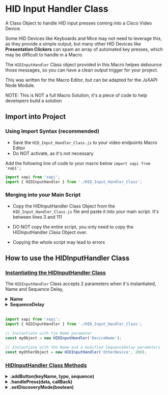 # HID Input Handler Class
 A Class Object to handle HID input presses coming into a Cisco Video Device.

 Some HID Devices like Keyboards and Mice may not need to leverage this, as they provide a simple output, but many other HID Devices like **Presentation Clickers** can spam an array of automated key presses, which may be difficult to handle in a Macro.

 The ```HIDInputHandler``` Class object provided in this Macro helpes debounce those messages, so you can have a clean output trigger for your project.

 This was written for the Macro Editor, but can be adapted for the JsXAPI Node Module.

 NOTE: This is NOT a full Macro Solution, it's a piece of code to help developers build a solution


 ## Import into Project

 ### Using Import Syntax (recommended)

 - Save the ```HID_Input_Handler_Class.js``` to your video endpoints Macro Editor
 - Do NOT activate, as it's not necessary

 Add the following line of code to your macro below ```import xapi from 'xapi';```

 ```javascript
import xapi from 'xapi';
import { HIDInputHandler } from './HID_Input_Handler_Class';
 ```

 ### Merging into your Main Script

 - Copy the HIDInputHandler Class Object from the ```HID_Input_Handler_Class.js``` file and paste it into your main script. It's between lines 3 and 111

 - DO NOT copy the entire script, you only need to copy the HIDInputHandler Class Object over.
  - Copying the whole script may lead to errors

## How to use the HIDInputHandler Class


### <ins>Instantiating the HIDInputHandler Class</ins>

The ```HIDInputHandler``` Class accepts 2 parameters when it's instantiated, Name and Sequence Delay,

<details>
  <summary><strong>Name</strong></summary>
  <br>
    <blockquote>Description: Assign a name for the HID Device your working with</blockquote>
    <ul>
      <li>Default Value: undefined</li>
      <li>DataType: String</li>
      <li>Required: Yes</li>
    </ul>
</details>

<details>
  <summary><strong>SequenceDelay</strong></summary>
  <br>
    <blockquote>Description: Set a delay, in milliseconds to handle rapid fire HID messages</blockquote>
    <ul>
      <li>Default Value: 75</li>
      <li>DataType: Integer</li>
      <li>Required: No</li>
    </ul>
</details>

<br>

```javascript
import xapi from 'xapi';
import { HIDInputHandler } from './HID_Input_Handler_Class';

// Instantiate with tje Name parameter
const myObject = new HIDInputHandler('DeviceName');

// Instantiate with the Name and a modified SequenceDelay parameters
const myOtherObject = new HIDInputHandler('OtherDevice', 200);
```

### <ins>HIDInputHandler Class Methods</ins>

<details>
  <summary><strong>.addButton(keyName, type, sequence)</strong></summary>
  <br>
    <blockquote>Description: Assign a name for the HID Device your working with</blockquote>
    <h4>Parameters:</h4>
    <details>
      <summary>keyName</summary>
      <blockquote>Description: Assign the name of the Key/Button for the HID input. This is used to provide the developer context on which key/button they are interacting with on their HID device</blockquote>
      <ul>
        <li>Default Value: undefined</li>
        <li>DataType: String</li>
        <li>Required: Yes</li>
      </ul>
    </details>
    <details>
      <summary>type</summary>
      <blockquote>Description: Assign a Type of the Key/Button for the HID input. This is used to define a type of action the HID device is performing. Examples include short-press, long-press, etc.</blockquote>
      <ul>
        <li>Default Value: undefined</li>
        <li>DataType: String</li>
        <li>Required: Yes</li>
      </ul>
    </details>
    <details>
      <summary>sequence</summary>
      <blockquote>Description: The sequence of key(s) emitted from the HID device. This could be 1 or more values. Some HID devices emit a sequence of keys, while others only emit 1</blockquote>
      <ul>
        <li>Default Value: undefined</li>
        <li>DataType: Array of JSON</li>
        <li>Required: Yes</li>
      </ul>
    </details>
    <br>
    <details>
    <summary>Code Example</summary>
    <br>

```javascript
import xapi from 'xapi';
import { HIDInputHandler } from './HID_Input_Handler_Class';

// Instantiate with tje Name parameter
const myObject = new HIDInputHandler('DeviceName');

// 1 Key Sequence example
myObject.addButton('Center-Button', 'short-press', [
  { "Code": "1", "Key": "KEY_ESC", "Type": "Pressed", "id": "1" }
])

// 2 Key Sequence Example
myObject.addButton('Left-Arrow', 'long-press', [
  { "Code": "1", "Key": "KEY_ESC", "Type": "Pressed", "id": "1" },
  { "Code": "1", "Key": "KEY_ESC", "Type": "Released", "id": "1" }
])

// Multi-Key Sequence Example
myObject.addButton('Left-Arrow', 'short-press', [
  { "Code": "125", "Key": "KEY_LEFTMETA", "Type": "Pressed", "id": "1" },
  { "Code": "28", "Key": "KEY_ENTER", "Type": "Pressed", "id": "1" },
  { "Code": "125", "Key": "KEY_LEFTMETA", "Type": "Released", "id": "1" },
  { "Code": "28", "Key": "KEY_ENTER", "Type": "Released", "id": "1" },
  { "Code": "56", "Key": "KEY_LEFTALT", "Type": "Pressed", "id": "1" },
  { "Code": "125", "Key": "KEY_LEFTMETA", "Type": "Pressed", "id": "1" },
  { "Code": "25", "Key": "KEY_P", "Type": "Pressed", "id": "1" },
  { "Code": "56", "Key": "KEY_LEFTALT", "Type": "Released", "id": "1" },
  { "Code": "125", "Key": "KEY_LEFTMETA", "Type": "Released", "id": "1" },
  { "Code": "25", "Key": "KEY_P", "Type": "Released", "id": "1" }
])
```
  </details><hr>
</details>
</details>

<details>
  <summary><strong>.handlePress(data, callBack)</strong></summary>
  <br>
    <blockquote>Description: Assign a name for the HID Device your working with</blockquote>
    <h4>Parameters:</h4>
    <details>
      <summary>data</summary>
      <blockquote>Description: Assign the name of the Key/Button for the HID input. This is used to provide the developer context on which key/button they are interacting with on their HID device</blockquote>
      <ul>
        <li>Default Value: undefined</li>
        <li>DataType: String</li>
        <li>Required: Yes</li>
      </ul>
    </details>
    <details>
      <summary>callBack</summary>
      <blockquote>Description: Assign the name of the Key/Button for the HID input. This is used to provide the developer context on which key/button they are interacting with on their HID device</blockquote>
      <ul>
        <li>Default Value: undefined</li>
        <li>DataType: String</li>
        <li>Required: Yes</li>
      </ul>
    </details>
    <br>
    <details>
    <summary>Code Example</summary>
    <br>

```javascript
import xapi from 'xapi';
import { HIDInputHandler } from './HID_Input_Handler_Class';

const myObject = new HIDInputHandler('DeviceName');

myObject.addButton('Center-Button', 'short-press', [
  { "Code": "1", "Key": "KEY_ESC", "Type": "Pressed", "id": "1" }
])

//Subscribe to the UserInterface InputDevice Key Action Event
xapi.Event.UserInterface.InputDevice.Key.Action.on(event => {

  //Pass the InputDevice Key Action (event) into the handlePress method
  myObject.handlePress(event, press => {

    //The handlePress method will process the payload, including multi-key sequences and provides a clean output
    console.log(press)

    /*
    Example Press Log Output


    */
  })
})
```
  </details><hr>
</details>

<details>
  <summary><strong>.setDiscoveryMode(boolean)</strong></summary>
  <br>
    <blockquote>Description: Assign a name for the HID Device your working with</blockquote>
    <h4>Parameters:</h4>
    <details>
      <summary>boolean</summary>
      <blockquote>Description: enable/disable Discovery Mode. Discovery mode will print the Key Sequence to the console, for you to discover your key presses.</blockquote>
      <ul>
        <li>Default Value: false</li>
        <li>DataType: Boolean</li>
        <li>Required: No</li>
      </ul>
    </details>
    <br>
    <details>
    <summary>Code and Example Output</summary>
    <br>

```javascript
import xapi from 'xapi';
import { HIDInputHandler } from './HID_Input_Handler_Class';

// Instantiate with tje Name parameter
const myObject = new HIDInputHandler('DeviceName');

//Be default, this is set to false, to enable add the following line to your script
myObject.setDiscoveryMode(true);

//Subscribe to the UserInterface InputDevice Key Action Event
xapi.Event.UserInterface.InputDevice.Key.Action.on(event => {

  //The handlePress method will now print to console Discovered Key Sequences
  myObject.handlePress(event, press => {
    // Your Code
  })
});

/*
  Example Discovery Log Output


*/
```
  </details><hr>
</details>
